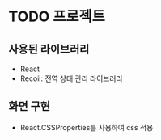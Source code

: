 # TODO 프로젝트

## 사용된 라이브러리
- React
- Recoil: 전역 상태 관리 라이브러리

## 화면 구현
- React.CSSProperties를 사용하여 css 적용